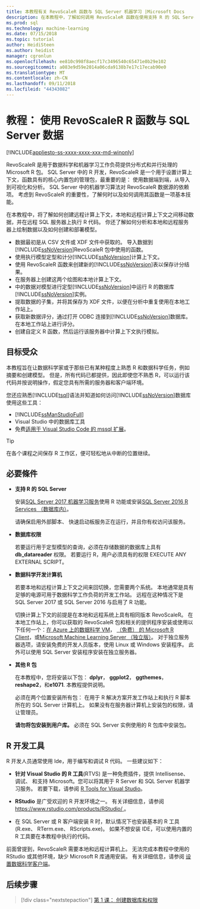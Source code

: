 ```yaml
---
title: 本教程有关 RevoScaleR 函数与 SQL Server 机器学习 |Microsoft Docs
description: 在本教程中，了解如何调用 RevoScaleR 函数在使用支持 R 的 SQL Server 机器学习中启用。
ms.prod: sql
ms.technology: machine-learning
ms.date: 07/15/2018
ms.topic: tutorial
author: HeidiSteen
ms.author: heidist
manager: cgronlun
ms.openlocfilehash: ee810c998f8aecf17c3496540c65471e0b29e102
ms.sourcegitcommit: a083e9d59e2014a06cda9138b7e17c17ecab90e0
ms.translationtype: MT
ms.contentlocale: zh-CN
ms.lasthandoff: 09/11/2018
ms.locfileid: "44343082"
---
```

# <a name="tutorial-use-revoscaler-r-functions-with-sql-server-data"></a>教程： 使用 RevoScaleR R 函数与 SQL Server 数据
[!INCLUDE[appliesto-ss-xxxx-xxxx-xxx-md-winonly](../../includes/appliesto-ss-xxxx-xxxx-xxx-md-winonly.md)]

RevoScaleR 是用于数据科学和机器学习工作负荷提供分布式和并行处理的 Microsoft R 包。 SQL Server 中的 R 开发，RevoScaleR 是一个用于设置计算上下文，函数具有的核心内置包的管理包，最重要的是： 使用数据端到端，从导入到可视化和分析。 SQL Server 中的机器学习算法对 RevoScaleR 数据源的依赖项。 考虑到 RevoScaleR 的重要性，了解何时以及如何调用其函数是一项基本技能。 

在本教程中，将了解如何创建远程计算上下文，本地和远程计算上下文之间移动数据，并在远程 SQL 服务器上执行 R 代码。 你还了解如何分析和本地和远程服务器上绘制数据以及如何创建和部署模型。

+ 数据最初是从 CSV 文件或 XDF 文件中获取的。 导入数据到[!INCLUDE[ssNoVersion](../../includes/ssnoversion-md.md)]RevoScaleR 包中使用的函数。
+ 使用执行模型定型和计分[!INCLUDE[ssNoVersion](../../includes/ssnoversion-md.md)]计算上下文。 
+ 使用 RevoScaleR 函数来创建新的[!INCLUDE[ssNoVersion](../../includes/ssnoversion-md.md)]表以保存计分结果。
+ 在服务器上创建这两个绘图和本地计算上下文。
+ 中的数据对模型进行定型[!INCLUDE[ssNoVersion](../../includes/ssnoversion-md.md)]中运行 R 的数据库[!INCLUDE[ssNoVersion](../../includes/ssnoversion-md.md)]实例。
+ 提取数据的子集，并将其保存为 XDF 文件，以便在分析中重复使用在本地工作站上。
+ 获取新数据评分，通过打开 ODBC 连接到[!INCLUDE[ssNoVersion](../../includes/ssnoversion-md.md)]数据库。 在本地工作站上进行评分。
+ 创建自定义 R 函数，然后运行该服务器中计算上下文执行模拟。

## <a name="target-audience"></a>目标受众

本教程旨在让数据科学家或于那些已有某种程度上熟悉 R 和数据科学任务，例如摘要和创建模型。 但是，所有代码已都提供，因此即使您不熟悉 R，可以运行该代码并按说明操作，假定您具有所需的服务器和客户端环境。

您还应熟悉[!INCLUDE[tsql](../../includes/tsql-md.md)]语法并知道如何访问[!INCLUDE[ssNoVersion](../../includes/ssnoversion-md.md)]数据库使用这些工具：

+ [!INCLUDE[ssManStudioFull](../../includes/ssmanstudiofull-md.md)] 
+ Visual Studio 中的数据库工具 
+ 免费[适用于 Visual Studio Code 的 mssql 扩展](https://docs.microsoft.com/sql/linux/sql-server-linux-develop-use-vscode)。
  
> [!TIP]
> 在各个课程之间保存 R 工作区，便可轻松地从中断的位置继续。

## <a name="prerequisites"></a>必要條件

- **支持 R 的 SQL Server**
  
    安装[SQL Server 2017 机器学习服务](../install/sql-machine-learning-services-windows-install.md)使用 R 功能或安装[SQL Server 2016 R Services （数据库内）](../install/sql-r-services-windows-install.md)。

    请确保启用外部脚本、 快速启动板服务正在运行，并且你有权访问该服务。
  
-  **数据库权限**
  
    若要运行用于定型模型的查询，必须在存储数据的数据库上具有 **db_datareader** 权限。 若要运行 R，用户必须具有的权限 EXECUTE ANY EXTERNAL SCRIPT。

-   **数据科学开发计算机**
  
    若要本地和远程计算上下文之间来回切换，您需要两个系统。 本地通常是具有足够的电源可用于数据科学工作负荷的开发工作站。 远程在这种情况下是 SQL Server 2017 或 SQL Server 2016 与启用了 R 功能。 
    
    切换计算上下文的前提是在本地和远程系统上具有相同版本 RevoScaleR。 在本地工作站上，你可以获取的 RevoScaleR 包和相关的提供程序安装或使用以下任何一个：[在 Azure 上的数据科学 VM](https://docs.microsoft.com/azure/machine-learning/data-science-virtual-machine/overview)， [（免费） 的 Microsoft R Client](https://docs.microsoft.com/en-us/machine-learning-server/r-client/what-is-microsoft-r-client)，或[Microsoft Machine Learning Server （独立版）](https://docs.microsoft.com/machine-learning-server/install/machine-learning-server-install)。 对于独立服务器选项，请安装免费的开发人员版本，使用 Linux 或 Windows 安装程序。 此外可以使用 SQL Server 安装程序安装在独立服务器。
      
-   **其他 R 包**
  
    在本教程中，您将安装以下包： **dplyr**， **ggplot2**， **ggthemes**， **reshape2**，和**e1071**. 本教程提供说明。
  
    必须在两个位置安装所有包： 在用于 R 解决方案开发工作站上和执行 R 脚本所在的 SQL Server 计算机上。 如果没有在服务器计算机上安装包的权限，请让管理员。 
    
    **请勿将包安装到用户库。** 必须在 SQL Server 实例使用的 R 包库中安装包。

## <a name="r-development-tools"></a>R 开发工具

R 开发人员通常使用 Ide，用于编写和调试 R 代码。 一些建议如下：

- **针对 Visual Studio 的 R 工具**(RTVS) 是一种免费插件，提供 Intellisense、 调试、 和支持 Microsoft。您可以将其用于 R Server 和 SQL Server 机器学习服务。 若要下载，请参阅 [R Tools for Visual Studio](https://www.visualstudio.com/vs/rtvs/)。

- **RStudio** 是广受欢迎的 R 开发环境之一。 有关详细信息，请参阅[ https://www.rstudio.com/products/RStudio/ ](https://www.rstudio.com/products/RStudio/)。

- 在 SQL Server 或 R 客户端安装 R 时，默认情况下也安装基本的 R 工具 (R.exe、 RTerm.exe、 RScripts.exe)。 如果不想安装 IDE，可以使用内置的 R 工具要在本教程中执行的代码。

前面曾提到，RevoScaleR 需要本地和远程计算机上。 无法完成本教程中使用的 RStudio 或其他环境，缺少 Microsoft R 库通用安装。 有关详细信息，请参阅 [设置数据科学客户端](../r/set-up-a-data-science-client.md)。

## <a name="next-steps"></a>后续步骤

> [!div class="nextstepaction"]
> [第 1 课： 创建数据库和权限](deepdive-work-with-sql-server-data-using-r.md)

